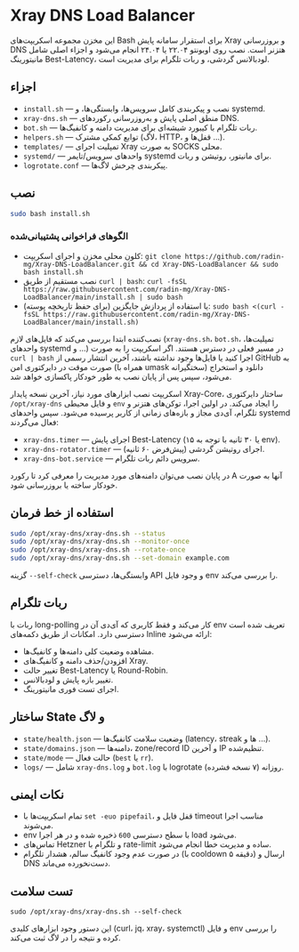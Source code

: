 # Xray DNS Load Balancer

این مخزن مجموعه اسکریپت‌های Bash برای استقرار سامانه پایش Xray و بروزرسانی DNS هتزنر است. نصب روی اوبونتو ۲۲.۰۴ یا ۲۴.۰۴ انجام می‌شود و اجزاء اصلی شامل مانیتورینگ Best-Latency، لودبالانس گردشی، و ربات تلگرام برای مدیریت است.

## اجزاء

- `install.sh` — نصب و پیکربندی کامل سرویس‌ها، وابستگی‌ها، و systemd.
- `xray-dns.sh` — منطق اصلی پایش و به‌روزرسانی رکوردهای DNS.
- `bot.sh` — ربات تلگرام با کیبورد شیشه‌ای برای مدیریت دامنه و کانفیگ‌ها.
- `helpers.sh` — توابع کمکی مشترک (لاگ، HTTP، قفل‌ها و ...).
- `templates/` — تمپلیت اجرای Xray به صورت SOCKS محلی.
- `systemd/` — واحدهای سرویس/تایمر systemd برای مانیتور، روتیشن و ربات.
- `logrotate.conf` — پیکربندی چرخش لاگ‌ها.

## نصب

```bash
sudo bash install.sh
```

### الگوهای فراخوانی پشتیبانی‌شده

- کلون محلی مخزن و اجرای اسکریپت: `git clone https://github.com/radin-mg/Xray-DNS-LoadBalancer.git && cd Xray-DNS-LoadBalancer && sudo bash install.sh`
- نصب مستقیم از طریق `curl | bash`: `curl -fsSL https://raw.githubusercontent.com/radin-mg/Xray-DNS-LoadBalancer/main/install.sh | sudo bash`
- یا استفاده از پردازش جایگزین (برای حفظ تاریخچه پوسته): `sudo bash <(curl -fsSL https://raw.githubusercontent.com/radin-mg/Xray-DNS-LoadBalancer/main/install.sh)`

نصب‌کننده ابتدا بررسی می‌کند که فایل‌های لازم (`xray-dns.sh`، `bot.sh`، تمپلیت‌ها، واحدهای systemd و ...) در مسیر فعلی در دسترس هستند. اگر اسکریپت را به صورت `curl | bash` اجرا کنید یا فایل‌ها وجود نداشته باشند، آخرین انتشار رسمی از GitHub به صورت موقت در دایرکتوری امن (همراه با umask سختگیرانه) دانلود و استخراج می‌شود، سپس پس از پایان نصب به طور خودکار پاکسازی خواهد شد.

اسکریپت نصب ابزارهای مورد نیاز، آخرین نسخه پایدار Xray-Core، ساختار دایرکتوری `/opt/xray-dns` و فایل محیطی `env` را ایجاد می‌کند. در اولین اجرا، توکن‌های هتزنر و تلگرام، آی‌دی مجاز و بازه‌های زمانی از کاربر پرسیده می‌شود. سپس واحدهای systemd فعال می‌گردند:

- `xray-dns.timer` — اجرای پایش Best-Latency (۱۵ یا ۳۰ ثانیه با توجه به env).
- `xray-dns-rotator.timer` — اجرای روتیشن گردشی (پیش‌فرض ۶۰ ثانیه).
- `xray-dns-bot.service` — سرویس دائم ربات تلگرام.

در پایان نصب می‌توان دامنه‌های مورد مدیریت را معرفی کرد تا رکورد A آنها به صورت خودکار ساخته یا بروزرسانی شود.

## استفاده از خط فرمان

```bash
sudo /opt/xray-dns/xray-dns.sh --status
sudo /opt/xray-dns/xray-dns.sh --monitor-once
sudo /opt/xray-dns/xray-dns.sh --rotate-once
sudo /opt/xray-dns/xray-dns.sh --set-domain example.com
```

گزینه `--self-check` وابستگی‌ها، دسترسی API و وجود فایل env را بررسی می‌کند.

## ربات تلگرام

ربات با long-polling کار می‌کند و فقط کاربری که آی‌دی آن در env تعریف شده است دسترسی دارد. امکانات از طریق دکمه‌های Inline ارائه می‌شود:

- مشاهده وضعیت کلی دامنه‌ها و کانفیگ‌ها.
- افزودن/حذف دامنه و کانفیگ‌های Xray.
- تغییر حالت Best-Latency یا Round-Robin.
- تغییر بازه پایش و لودبالانس.
- اجرای تست فوری مانیتورینگ.

## ساختار State و لاگ

- `state/health.json` — وضعیت سلامت کانفیگ‌ها (latency، streak ها و ...).
- `state/domains.json` — دامنه‌ها، zone/record ID و آخرین IP تنظیم‌شده.
- `state/mode` — حالت فعال (`best` یا `rr`).
- `logs/` — شامل `xray-dns.log` و `bot.log` با logrotate روزانه (۷ نسخه فشرده).

## نکات ایمنی

- تمام اسکریپت‌ها با `set -euo pipefail`، قفل فایل و timeout مناسب اجرا می‌شوند.
- env با سطح دسترسی `600` ذخیره شده و در هر اجرا load می‌شود.
- تماس‌های Hetzner و تلگرام با rate-limit ساده و مدیریت خطا انجام می‌شود.
- در صورت عدم وجود کانفیگ سالم، هشدار تلگرام (با cooldown ۵ دقیقه) ارسال و DNS دست‌نخورده می‌ماند.

## تست سلامت

```
sudo /opt/xray-dns/xray-dns.sh --self-check
```

این دستور وجود ابزارهای کلیدی (curl، jq، xray، systemctl) و فایل env را بررسی کرده و نتیجه را در لاگ ثبت می‌کند.
